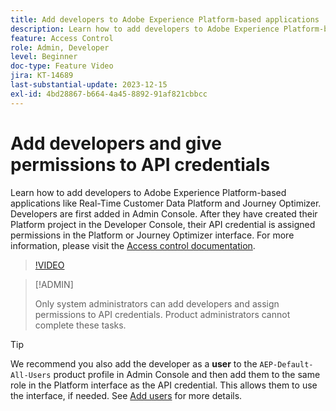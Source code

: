 ```yaml
---
title: Add developers to Adobe Experience Platform-based applications
description: Learn how to add developers to Adobe Experience Platform-based applications and give permissions to API credentials
feature: Access Control
role: Admin, Developer
level: Beginner
doc-type: Feature Video
jira: KT-14689
last-substantial-update: 2023-12-15
exl-id: 4bd28867-b664-4a45-8892-91af821cbbcc
---
```

# Add developers and give permissions to API credentials

Learn how to add developers to Adobe Experience Platform-based applications like Real-Time Customer Data Platform and Journey Optimizer. Developers are first added in Admin Console. After they have created their Platform project in the Developer Console, their API credential is assigned permissions in the Platform or Journey Optimizer interface. For more information, please visit the [Access control documentation](https://experienceleague.adobe.com/docs/experience-platform/access-control/home.html).

>[!VIDEO](https://video.tv.adobe.com/v/3426407?learn=on)

>[!ADMIN]
>
>Only system administrators can add developers and assign permissions to API credentials. Product administrators cannot complete these tasks.

>[!TIP]
>
>We recommend you also add the developer as a **user** to the `AEP-Default-All-Users` product profile in Admin Console and then add them to the same role in the Platform interface as the API credential. This allows them to use the interface, if needed. See [Add users](add-users.md) for more details.
